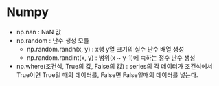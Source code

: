 # Numpy
- np.nan : NaN 값
- np.random : 난수 생성 모듈
  - np.random.randn(x, y) : x행 y열 크기의 실수 난수 배열 생성
  - np.random.randint(x, y) : 범위(x ~ y-1)에 속하는 정수 난수 생성
- np.where(조건식, True의 값, False의 값) : series의 각 데이터가 조건식에서 True이면 True일 때의 데이터를, False면 False일때의 데이터를 넣는다.
  
<br>
<br>
<br>
